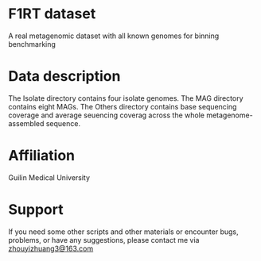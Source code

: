 # F1RT dataset
A real metagenomic dataset with all known genomes for binning benchmarking

# Data description
The Isolate directory contains four isolate genomes.
The MAG directory contains eight MAGs.
The Others directory contains base sequencing coverage and average seuencing coverag across the whole metagenome-assembled sequence.

# Affiliation
Guilin Medical University

# Support
If you need some other scripts and other materials or encounter bugs, problems, or have any suggestions, please contact me via zhouyizhuang3@163.com
